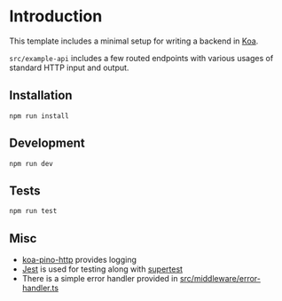 # Introduction

This template includes a minimal setup for writing a backend in [Koa](https://koajs.com/).

`src/example-api` includes a few routed endpoints with various usages of standard HTTP input and output.

## Installation

`npm run install`

## Development

`npm run dev`

## Tests

`npm run test`

## Misc

- [koa-pino-http](https://www.npmjs.com/package/koa-pino-logger) provides logging
- [Jest](https://jestjs.io/) is used for testing along with [supertest](https://www.npmjs.com/package/supertest)
- There is a simple error handler provided in [src/middleware/error-handler.ts]()
